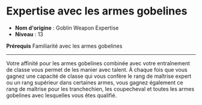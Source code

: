 # Expertise avec les armes gobelines

 * **Nom d'origine** : Goblin Weapon Expertise
 * **Niveau** : 13


<p><strong>Prérequis</strong> Familiarité avec les armes gobelines</p>
<hr>
<p>Votre affinité pour les armes gobelines combinée avec votre entraînement de classe vous permet de les manier avec talent. À chaque fois que vous gagnez une capacité de classe qui vous confère le rang de maîtrise expert ou un rang supérieur dans certaines armes, vous gagnez également ce rang de maîtrise pour les tranchechien, les coupecheval et toutes les armes gobelines avec lesquelles vous êtes qualifié.</p>
